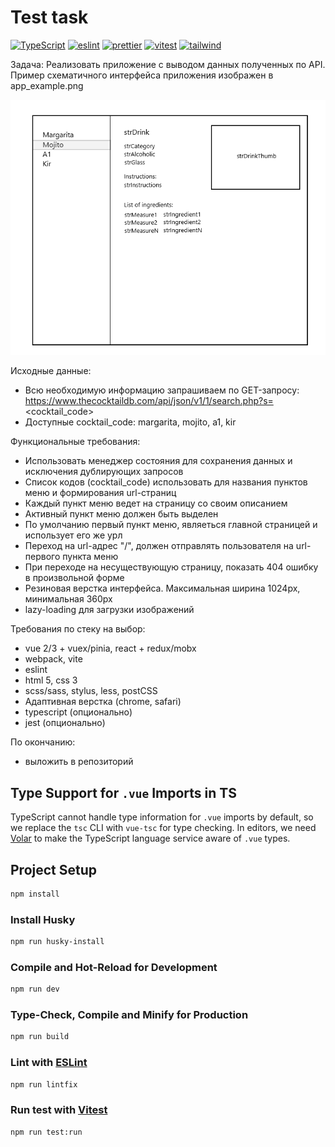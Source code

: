 # Test task

[![TypeScript][typescript-badge]][typescript-url]
[![eslint][eslint-badge]][eslint-url]
[![prettier][prettier-badge]][prettier-url]
[![vitest][vitest-badge]][vitest-url]
[![tailwind][tailwind-badge]][tailwind-url]




Задача:
Реализовать приложение с выводом данных полученных по API.
Пример схематичного интерфейса приложения изображен в app_example.png

![Yozhka](misc/app_example.png)

Исходные данные:
- Всю необходимую информацию запрашиваем по GET-запросу: https://www.thecocktaildb.com/api/json/v1/1/search.php?s=<cocktail_code>
- Доступные cocktail_code: margarita, mojito, a1, kir

Функциональные требования:
- Использовать менеджер состояния для сохранения данных и исключения дублирующих запросов
- Список кодов (cocktail_code) использовать для названия пунктов меню и формирования url-страниц
- Каждый пункт меню ведет на страницу со своим описанием
- Активный пункт меню должен быть выделен
- По умолчанию первый пункт меню, являеться главной страницей и использует его же урл
- Переход на url-адрес "/", должен отправлять пользователя на url-первого пункта меню
- При переходе на несуществующую страницу, показать 404 ошибку в произвольной форме
- Резиновая верстка интерфейса. Максимальная ширина 1024px, минимальная 360px
- lazy-loading для загрузки изображений

Требования по стеку на выбор:
- vue 2/3 + vuex/pinia, react + redux/mobx
- webpack, vite
- eslint
- html 5, css 3
- scss/sass, stylus, less, postCSS
- Адаптивная верстка (chrome, safari)
- typescript (опционально)
- jest (опционально)

По окончанию:
- выложить в репозиторий

## Type Support for `.vue` Imports in TS

TypeScript cannot handle type information for `.vue` imports by default, so we replace the `tsc` CLI with `vue-tsc` for type checking. In editors, we need [Volar](https://marketplace.visualstudio.com/items?itemName=Vue.volar) to make the TypeScript language service aware of `.vue` types.


## Project Setup

```sh
npm install
```

### Install Husky

```sh
npm run husky-install
```

### Compile and Hot-Reload for Development

```sh
npm run dev
```

### Type-Check, Compile and Minify for Production

```sh
npm run build
```

### Lint with [ESLint](https://eslint.org/)

```sh
npm run lintfix
```

### Run test with [Vitest](https://vitest.dev/)

```sh
npm run test:run
```



[typescript-badge]: https://badges.frapsoft.com/typescript/code/typescript.svg?v=101
[typescript-url]: https://github.com/microsoft/TypeScript
[prettier-badge]: https://img.shields.io/badge/code_style-prettier-ff69b4.svg
[prettier-url]: https://github.com/prettier/prettier
[eslint-badge]: https://img.shields.io/badge/code_style-eslint-blue
[eslint-url]: https://eslint.org/
[vitest-badge]: https://img.shields.io/badge/test-vitest-green
[vitest-url]: https://vitest.dev/
[tailwind-badge]: https://img.shields.io/badge/utility-tailwind-yellow
[tailwind-url]: https://vitest.dev/

